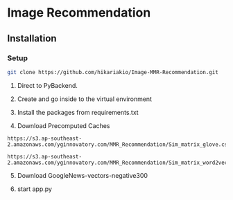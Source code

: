 # Image Recommendation

## Installation

### Setup



```sh
git clone https://github.com/hikariakio/Image-MMR-Recommendation.git
```

1. Direct to PyBackend.

2. Create and go inside to the virtual environment 

3. Install the packages from requirements.txt

4. Download Precomputed Caches

```
https://s3.ap-southeast-2.amazonaws.com/yginnovatory.com/MMR_Recommendation/Sim_matrix_glove.csv

https://s3.ap-southeast-2.amazonaws.com/yginnovatory.com/MMR_Recommendation/Sim_matrix_word2vec.csv

```

5. Download GoogleNews-vectors-negative300

6. start app.py


